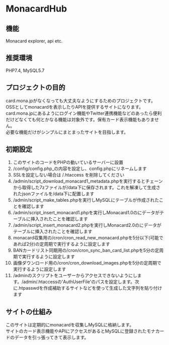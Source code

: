 # MonacardHub

## 機能
Monacard explorer, api etc.

## 推奨環境
PHP7.4, MySQL5.7  

## プロジェクトの目的
card.mona.jpがなくなっても大丈夫なようにするためのプロジェクトです。OSSとしてmonacardを表示したりAPIを提供するサイトになります。  
card.mona.jpにあるようにログイン機能やTwitter連携機能などのあったら便利だけどなくても何とかなる機能は対象外です。保有カード表示機能もありません。  
必要な機能だけがシンプルにまとまったサイトを目指します。

## 初期設定
1. このサイトのコードをPHPの動いているサーバーに設置  
2. /config/config.php_の内容を設定し、config.phpにリネームします  
3. SSLを設定しない場合は /.htaccess を削除してください
4. /admin/script_download_monacard1_metadata.phpを実行するとチェーンから取得した7zファイルが/data下に保存されます。これを解凍して生成されたjsonファイルを/data下に配置します  
5. /admin/script_make_tables.phpを実行しMySQLにテーブルが作成されたことを確認します
6. /admin/script_insert_monacard1.phpを実行しMonacard1.0のにデータがテーブルに挿入されたことを確認します
7. /admin/script_insert_monacard2.phpを実行しMonacard2.0のにデータがテーブルに挿入されたことを確認します
8. monacard収集用の/cron/cron_read_new_monacard.phpを5分以下(可能であれば2分)の定周期で実行するように設定します
9. BANカードリスト同期用の/cron/cron_sync_ban_card_list.phpを5分の定周期で実行するように設定します  
10. 画像ダウンロード用の/cron/cron_download_images.phpを5分の定周期で実行するように設定します
11. /adminのスクリプトをユーザーからアクセスできないようにします。/admin/.htaccessの'AuthUserFile'のパスを設定します。次に.htpasswdを作成補助するサイトなどを使って生成した文字列を貼り付けます

## サイトの仕組み
このサイトは定期的にmonacardを収集しMySQLに格納します。  
サイトのカード表示機能やAPIにアクセスがあるとMySQLに登録されたモナカードのデータを引っ張ってきて表示します。
